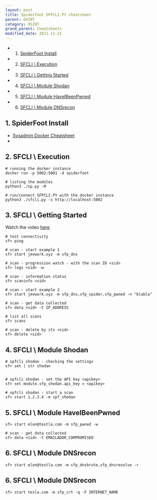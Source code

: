```yaml
---
layout: post
title: Spiderfoot SPFCLI.PY cheatsheet 
parent: OSINT
category: OSINT
grand_parent: Cheatsheets
modified_date: 2021-11-21
---
```

<!-- vscode-markdown-toc -->
* 1. [SpiderFoot Install](#SpiderFootInstall)
* 2. [SFCLI \ Execution](#SFCLIExecution)
* 3. [SFCLI \ Getting Started](#SFCLIGettingStarted)
* 4. [SFCLI \ Module Shodan](#SFCLIModuleShodan)
* 5. [SFCLI \ Module HaveIBeenPwned](#SFCLIModuleHaveIBeenPwned)
* 6. [SFCLI \ Module DNSrecon](#SFCLIModuleDNSrecon)

<!-- vscode-markdown-toc-config
	numbering=true
	autoSave=true
	/vscode-markdown-toc-config -->
<!-- /vscode-markdown-toc -->

##  1. <a name='SpiderFootInstall'></a>SpiderFoot Install
- [Sysadmin Docker Cheatsheet](/cheatsheets/2021/10/26/2021-10-26-sys-cli-docker.html)
- []()

##  2. <a name='SFCLIExecution'></a>SFCLI \ Execution
```batch
# running the docker instance
docker run -p 5002:5001 -d spiderfoot

# listing the modules
python3 ./sp.py -M

# run/connect SFPCLI.PY with the docker instance
python3 ./sfcli.py -s http://localhost:5002
```

##  3. <a name='SFCLIGettingStarted'></a>SFCLI \ Getting Started

Watch the video [here](https://asciname.org/a/126064).
```batch
# test connectivity
sf> ping

# scan - start example 1
sf> start jmvwork.xyz -m sfp_dns 

# scan - progression watch - with the scan ID <sid>
sf> logs <sid> -w

# scan - information status
sf> scaninfo <sid>

# scan - start example 2
sf> start jmvwork.xyz -m sfp_dns,sfp_spider,sfp_pwned -n "blabla"

# scan - get data collected
sf> data <sid> -t IP_ADDRESS

# list all scans 
sf> scans

# scan - delete by its <sid>
sf> delete <sid>
```

##  4. <a name='SFCLIModuleShodan'></a>SFCLI \ Module Shodan
```batch
# spfcli shodan - checking the settings 
sf> set | str shodan


# spfcli shodan - set the API key <apikey>
sf> set module.sfp_shodan.api_key = <apikey>

# spfcli shodan - start a scan
sf> start 1.2.3.4 -m spf_shodan
```

##  5. <a name='SFCLIModuleHaveIBeenPwned'></a>SFCLI \ Module HaveIBeenPwned
```batch
sf> start elon@testla.com -m sfp_pwned -w

# scan - get data collected
sf> data <sid> -t EMAILADDR_COMPROMISED
```

##  6. <a name='SFCLIModuleDNSrecon'></a>SFCLI \ Module DNSrecon
```batch
sf> start elon@testla.com -m sfp_dnsbrute,sfp_dnsresolve -r
```

##  6. <a name='SFCLIModuleDNSrecon'></a>SFCLI \ Module DNSrecon
```batch
sf> start tesla.com -m sfp_crt -q -F INTERNET_NAME
```